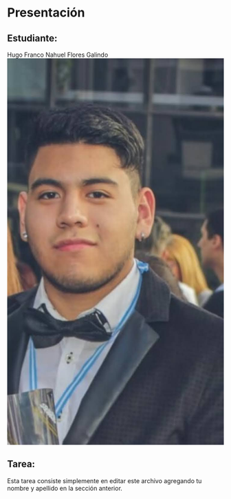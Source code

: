 # Presentación

## Estudiante: 
Hugo Franco Nahuel Flores Galindo
![mi foto](Screenshot_20201112-184040.png)

## Tarea:
Esta tarea consiste simplemente en editar este archivo agregando tu nombre y apellido en la sección anterior.